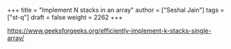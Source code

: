 +++
title = "Implement N stacks in an array"
author = ["Seshal Jain"]
tags = ["st-q"]
draft = false
weight = 2262
+++

<https://www.geeksforgeeks.org/efficiently-implement-k-stacks-single-array/>
